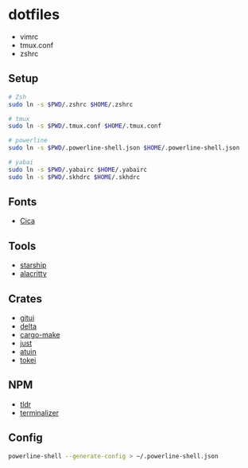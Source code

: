 # dotfiles

* vimrc
* tmux.conf
* zshrc

## Setup

```bash
# Zsh
sudo ln -s $PWD/.zshrc $HOME/.zshrc

# tmux
sudo ln -s $PWD/.tmux.conf $HOME/.tmux.conf

# powerline
sudo ln -s $PWD/.powerline-shell.json $HOME/.powerline-shell.json

# yabai
sudo ln -s $PWD/.yabairc $HOME/.yabairc
sudo ln -s $PWD/.skhdrc $HOME/.skhdrc
```

## Fonts

- [Cica](https://github.com/miiton/Cica)

## Tools

- [starship](https://github.com/starship/starship)
- [alacritty](https://github.com/alacritty/alacritty)

## Crates

- [gitui](https://github.com/extrawurst/gitui)
- [delta](https://github.com/dandavison/delta)
- [cargo-make](https://github.com/sagiegurari/cargo-make)
- [just](https://github.com/casey/just)
- [atuin](https://github.com/ellie/atuin)
- [tokei](https://github.com/XAMPPRocky/tokei)

## NPM

- [tldr](https://github.com/tldr-pages/tldr)
- [terminalizer](https://github.com/faressoft/terminalizer)


## Config

```bash
powerline-shell --generate-config > ~/.powerline-shell.json
```

